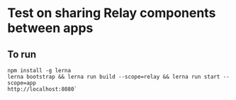 # Test on sharing Relay components between apps

## To run
```
npm install -g lerna
lerna bootstrap && lerna run build --scope=relay && lerna run start --scope=app
http://localhost:8080`
